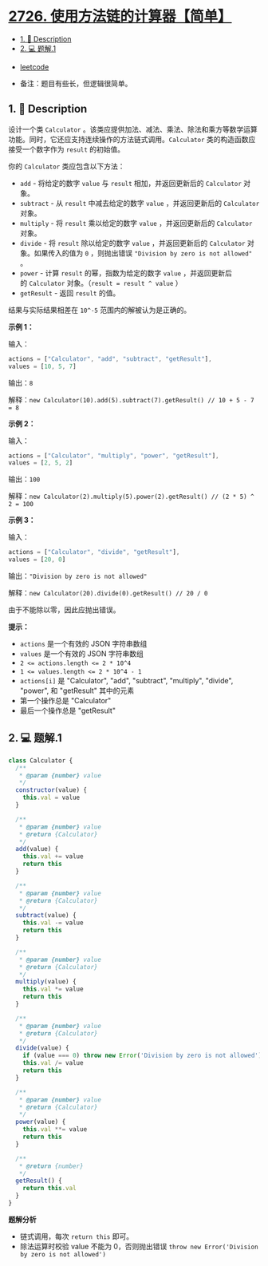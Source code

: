 # [2726. 使用方法链的计算器【简单】](https://github.com/Tdahuyou/leetcode/tree/main/2726.%20%E4%BD%BF%E7%94%A8%E6%96%B9%E6%B3%95%E9%93%BE%E7%9A%84%E8%AE%A1%E7%AE%97%E5%99%A8%E3%80%90%E7%AE%80%E5%8D%95%E3%80%91)

<!-- region:toc -->
- [1. 📝 Description](#1--description)
- [2. 💻 题解.1](#2--题解1)
<!-- endregion:toc -->
- [leetcode](https://leetcode.cn/problems/calculator-with-method-chaining)

- 备注：题目有些长，但逻辑很简单。

## 1. 📝 Description

设计一个类 `Calculator` 。该类应提供加法、减法、乘法、除法和乘方等数学运算功能。同时，它还应支持连续操作的方法链式调用。`Calculator` 类的构造函数应接受一个数字作为 `result` 的初始值。

你的 `Calculator` 类应包含以下方法：

- `add` - 将给定的数字 `value` 与 `result` 相加，并返回更新后的 `Calculator` 对象。
- `subtract` - 从 `result` 中减去给定的数字 `value` ，并返回更新后的 `Calculator` 对象。
- `multiply` - 将 `result` 乘以给定的数字 `value` ，并返回更新后的 `Calculator` 对象。
- `divide` - 将 `result` 除以给定的数字 `value` ，并返回更新后的 `Calculator` 对象。如果传入的值为 `0` ，则抛出错误 `"Division by zero is not allowed"` 。
- `power` - 计算 `result` 的幂，指数为给定的数字 `value` ，并返回更新后的 `Calculator` 对象。（`result = result ^ value` ）
- `getResult` - 返回 `result` 的值。

结果与实际结果相差在 `10^-5` 范围内的解被认为是正确的。

**示例 1：**

输入：
```js
actions = ["Calculator", "add", "subtract", "getResult"],
values = [10, 5, 7]
```

输出：`8`

解释：`new Calculator(10).add(5).subtract(7).getResult() // 10 + 5 - 7 = 8`

**示例 2：**

输入：
```js
actions = ["Calculator", "multiply", "power", "getResult"],
values = [2, 5, 2]
```

输出：`100`

解释：`new Calculator(2).multiply(5).power(2).getResult() // (2 * 5) ^ 2 = 100`

**示例 3：**

输入：
```js
actions = ["Calculator", "divide", "getResult"],
values = [20, 0]
```

输出：`"Division by zero is not allowed"`

解释：`new Calculator(20).divide(0).getResult() // 20 / 0`

由于不能除以零，因此应抛出错误。

**提示：**

- `actions` 是一个有效的 JSON 字符串数组
- `values` 是一个有效的 JSON 字符串数组
- `2 <= actions.length <= 2 * 10^4`
- `1 <= values.length <= 2 * 10^4 - 1`
- `actions[i]` 是 "Calculator", "add", "subtract", "multiply", "divide", "power", 和 "getResult" 其中的元素
- 第一个操作总是 "Calculator"
- 最后一个操作总是 "getResult"

## 2. 💻 题解.1

```javascript
class Calculator {
  /**
   * @param {number} value
   */
  constructor(value) {
    this.val = value
  }

  /**
   * @param {number} value
   * @return {Calculator}
   */
  add(value) {
    this.val += value
    return this
  }

  /**
   * @param {number} value
   * @return {Calculator}
   */
  subtract(value) {
    this.val -= value
    return this
  }

  /**
   * @param {number} value
   * @return {Calculator}
   */
  multiply(value) {
    this.val *= value
    return this
  }

  /**
   * @param {number} value
   * @return {Calculator}
   */
  divide(value) {
    if (value === 0) throw new Error('Division by zero is not allowed')
    this.val /= value
    return this
  }

  /**
   * @param {number} value
   * @return {Calculator}
   */
  power(value) {
    this.val **= value
    return this
  }

  /**
   * @return {number}
   */
  getResult() {
    return this.val
  }
}
```

**题解分析**

- 链式调用，每次 `return this` 即可。
- 除法运算时校验 value 不能为 0，否则抛出错误 `throw new Error('Division by zero is not allowed')`









